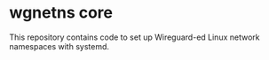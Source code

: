 # wgnetns core

This repository contains code to set up Wireguard-ed Linux network namespaces with systemd.
